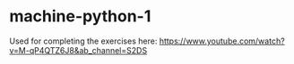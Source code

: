 # machine-python-1

Used for completing the exercises here:
https://www.youtube.com/watch?v=M-qP4QTZ6J8&ab_channel=S2DS 
